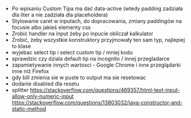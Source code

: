 - Po wpisaniu Custom Tipa ma dać data-active (wtedy padding zadziała dla liter a nie zadziała dla placeholdera)
- Stylowanie caret w inputach, do dopracowania, zmiany paddingów na focusie albo jakieś elementy css
- Zrobić handler na input żeby po inpucie obliczał kalkulator
- Zrobić, żeby wszystkie konstruktory przyjmowały ten sam typ, najlepiej to klase
- wyjebac select tip i select custom tip / mniej kodu
- sprawdzic czy dziala default tip na incognito / innej przegladarce
- zapamietywanie innych wartosci - Google Chrome i inne przeglądarki inne niż Firefox
- gdy bill zmienia sie w puste to output ma sie resetowac
- dodanie disabled dla resetu
- splitter
  https://stackoverflow.com/questions/469357/html-text-input-allow-only-numeric-input
  https://stackoverflow.com/questions/13803032/java-constructor-and-static-method
